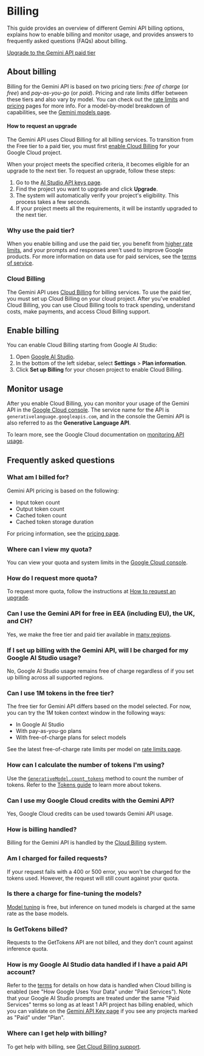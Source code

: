 # Billing

This guide provides an overview of different Gemini API billing options, explains how to enable billing and monitor usage, and provides answers to frequently asked questions (FAQs) about billing.

[Upgrade to the Gemini API paid tier](https://aistudio.google.com/plan_information)

## About billing

Billing for the Gemini API is based on two pricing tiers: _free of charge_ (or _free_) and _pay-as-you-go_ (or _paid_). Pricing and rate limits differ between these tiers and also vary by model. You can check out the [rate limits](https://ai.google.dev/gemini-api/docs/rate-limits) and [pricing](https://ai.google.dev/gemini-api/docs/pricing) pages for more info. For a model-by-model breakdown of capabilities, see the [Gemini models page](https://ai.google.dev/gemini-api/docs/models/gemini).

#### How to request an upgrade

The Gemini API uses Cloud Billing for all billing services. To transition from the Free tier to a paid tier, you must first [enable Cloud Billing](https://ai.google.dev/gemini-api/docs/billing#enable-cloud-billing) for your Google Cloud project.

When your project meets the specified criteria, it becomes eligible for an upgrade to the next tier. To request an upgrade, follow these steps:

1. Go to the [AI Studio API keys page](https://aistudio.google.com/app/apikey).
2. Find the project you want to upgrade and click **Upgrade**.
3. The system will automatically verify your project's eligibility. This process takes a few seconds.
4. If your project meets all the requirements, it will be instantly upgraded to the next tier.

### Why use the paid tier?

When you enable billing and use the paid tier, you benefit from [higher rate limits](https://ai.google.dev/gemini-api/docs/rate-limits), and your prompts and responses aren't used to improve Google products. For more information on data use for paid services, see the [terms of service](https://ai.google.dev/gemini-api/terms#data-use-paid).

### Cloud Billing

The Gemini API uses [Cloud Billing](https://cloud.google.com/billing/docs/concepts) for billing services. To use the paid tier, you must set up Cloud Billing on your cloud project. After you've enabled Cloud Billing, you can use Cloud Billing tools to track spending, understand costs, make payments, and access Cloud Billing support.

## Enable billing

You can enable Cloud Billing starting from Google AI Studio:

1. Open [Google AI Studio](https://aistudio.google.com/).
2. In the bottom of the left sidebar, select **Settings** > **Plan information**.
3. Click **Set up Billing** for your chosen project to enable Cloud Billing.

## Monitor usage

After you enable Cloud Billing, you can monitor your usage of the Gemini API in the [Google Cloud console](https://console.cloud.google.com/apis/api/generativelanguage.googleapis.com). The service name for the API is `generativelanguage.googleapis.com`, and in the console the Gemini API is also referred to as the **Generative Language API**.

To learn more, see the Google Cloud documentation on [monitoring API usage](https://cloud.google.com/apis/docs/monitoring).

## Frequently asked questions

### What am I billed for?

Gemini API pricing is based on the following:

- Input token count
- Output token count
- Cached token count
- Cached token storage duration

For pricing information, see the [pricing page](https://ai.google.dev/pricing).

### Where can I view my quota?

You can view your quota and system limits in the [Google Cloud console](https://console.cloud.google.com/apis/api/generativelanguage.googleapis.com/quotas).

### How do I request more quota?

To request more quota, follow the instructions at [How to request an upgrade](https://ai.google.dev/gemini-api/docs/billing#request-an-upgrade).

### Can I use the Gemini API for free in EEA (including EU), the UK, and CH?

Yes, we make the free tier and paid tier available in [many regions](https://ai.google.dev/gemini-api/docs/available-regions).

### If I set up billing with the Gemini API, will I be charged for my Google AI Studio usage?

No, Google AI Studio usage remains free of charge regardless of if you set up billing across all supported regions.

### Can I use 1M tokens in the free tier?

The free tier for Gemini API differs based on the model selected. For now, you can try the 1M token context window in the following ways:

- In Google AI Studio
- With pay-as-you-go plans
- With free-of-charge plans for select models

See the latest free-of-charge rate limits per model on [rate limits page](https://ai.google.dev/gemini-api/docs/rate-limits).

### How can I calculate the number of tokens I'm using?

Use the [`GenerativeModel.count_tokens`](https://ai.google.dev/api/python/google/generativeai/GenerativeModel#count_tokens) method to count the number of tokens. Refer to the [Tokens guide](https://ai.google.dev/gemini-api/docs/tokens) to learn more about tokens.

### Can I use my Google Cloud credits with the Gemini API?

Yes, Google Cloud credits can be used towards Gemini API usage.

### How is billing handled?

Billing for the Gemini API is handled by the [Cloud Billing](https://cloud.google.com/billing/docs/concepts) system.

### Am I charged for failed requests?

If your request fails with a 400 or 500 error, you won't be charged for the tokens used. However, the request will still count against your quota.

### Is there a charge for fine-tuning the models?

[Model tuning](https://ai.google.dev/gemini-api/docs/model-tuning) is free, but inference on tuned models is charged at the same rate as the base models.

### Is GetTokens billed?

Requests to the GetTokens API are not billed, and they don't count against inference quota.

### How is my Google AI Studio data handled if I have a paid API account?

Refer to the [terms](https://ai.google.dev/gemini-api/terms#paid-services) for details on how data is handled when Cloud billing is enabled (see "How Google Uses Your Data" under "Paid Services"). Note that your Google AI Studio prompts are treated under the same "Paid Services" terms so long as at least 1 API project has billing enabled, which you can validate on the [Gemini API Key page](https://aistudio.google.com/apikey) if you see any projects marked as "Paid" under "Plan".

### Where can I get help with billing?

To get help with billing, see [Get Cloud Billing support](https://cloud.google.com/support/billing).